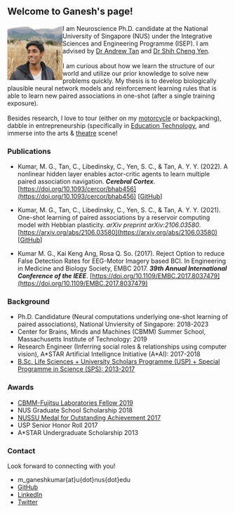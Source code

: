 ## Welcome to Ganesh's page!

<img align="left" src="ganesh_informal_square.jpg" width="25%" id="hp"/> 

<body>
I am Neuroscience Ph.D. candidate at the National University of Singapore (NUS) under the Integrative Sciences and Engineering Programme (ISEP).
I am advised by <a href="https://nus.edu.sg/lsi/principal-investigators-3/dr-andrew-tan-yong-yi/">Dr Andrew Tan</a> and 
<a href="https://cde.nus.edu.sg/idp/staff/yen-shih-cheng/">Dr Shih Cheng Yen</a>. 
<br>
<br>
I am curious about how we learn the structure of our world and utilize our prior knowledge to solve new problems quickly. 
My thesis is to develop biologically plausible neural network models and reinforcement learning rules that is able to 
learn new paired associations in one-shot (after a single training exposure). 
<br>
<br>
Besides research, I love to tour (either on my 
<a href="https://news.nus.edu.sg/record-breaking-trip-to-gain-experience/">motorcycle</a> or backpacking), 
dabble in entrepreneurship (specifically in <a href="https://nugen.ai">Education Technology</a>, 
and immerse into the arts & 
<a href="https://news.nus.edu.sg/news-reports/sangae-muzhangu-won-gold-saadhana-project-won-platinum">theatre</a> scene!
</body>


### Publications

- Kumar, M. G., Tan, C., Libedinsky, C., Yen, S. C., & Tan, A. Y. Y. (2022). A nonlinear hidden layer enables actor-critic agents to learn multiple paired association navigation. ***Cerebral Cortex***. [https://doi.org/10.1093/cercor/bhab456](https://doi.org/10.1093/cercor/bhab456) [[GitHub](https://github.com/mgkumar138/TDHL_6PA)]

- Kumar, M. G., Tan, C., Libedinsky, C., Yen, S. C., & Tan, A. Y. Y. (2021). One-shot learning of paired associations by a reservoir computing model with Hebbian plasticity. *arXiv preprint arXiv:2106.03580*. [https://arxiv.org/abs/2106.03580](https://arxiv.org/abs/2106.03580) [[GitHub](https://github.com/mgkumar138/Oneshot_Reservoir)]

- Kumar M. G., Kai Keng Ang, Rosa Q. So. (2017). Reject Option to reduce False Detection Rates for EEG-Motor Imagery based BCI. In Engineering in Medicine and Biology Society, EMBC 2017. ***39th Annual International Conference of the IEEE***. [https://doi.org/10.1109/EMBC.2017.8037479](https://doi.org/10.1109/EMBC.2017.8037479)


### Background

- Ph.D. Candidature (Neural computations underlying one-shot learning of paired associations), National Unviersity of Singapore: 2018-2023
- Center for Brains, Minds and Machines (CBMM) Summer School, Massachusetts Institute of Technology: 2019
- Research Engineer (Inferring social roles & relationships using computer vision), A\*STAR Artificial Intellignce Initiative (A\*AI): 2017-2018
- [B.Sc. Life Sciences + University Scholars Programme (USP) + Special Programme in Science (SPS): 2013-2017](https://www.facebook.com/nus.singapore/videos/10155508729748540/)

### Awards

- [CBMM-Fujitsu Laboratories Fellow 2019](https://cbmm.mit.edu/summer-school/fellows)
- NUS Graduate School Scholarship 2018
- [NUSSU Medal for Outstanding Achievement 2017](https://www.usp.nus.edu.sg/curriculum/awards-and-recognition/award-winners-of-class-2017/)
- USP Senior Honor Roll 2017
- A\*STAR Undergraduate Scholarship 2013

### Contact

Look forward to connecting with you!
+ m_ganeshkumar{at}u{dot}nus{dot}edu
+ [GitHub](www.github.com/mgkumar138)
+ [LinkedIn](www.linkedin.com/in/m-ganesh-kumar)
+ [Twitter](https://twitter.com/Ganeshk92)

